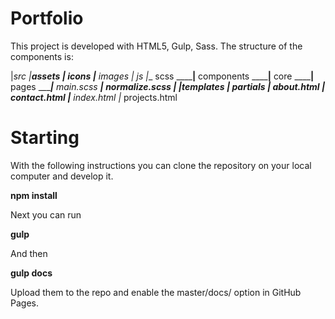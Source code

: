 
# Portfolio

This project is developed with HTML5, Gulp, Sass. The structure of the components is:


|__src
    |_____assets
        |__ icons
        |__ images
        |__ js
        |__ scss
    ______|__ components
    ______|__ core
    ______|__ pages
    ______|__ main.scss
    ______|__ normalize.scss
    |
    |_____templates
        |__ partials
        |__ about.html
        |__ contact.html
        |__ index.html
        |__ projects.html



# Starting

With the following instructions you can clone the repository on your local computer and develop it.

**npm install**

Next you can run

**gulp**

And then

**gulp docs**

 Upload them to the repo and enable the master/docs/ option in GitHub Pages.